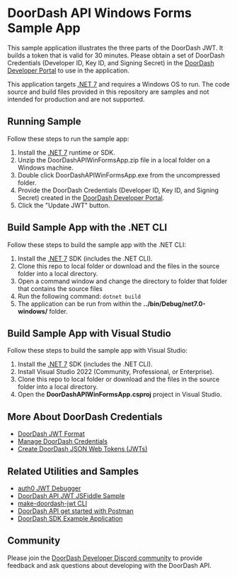 # DoorDash API Windows Forms Sample App
This sample application illustrates the three parts of the DoorDash JWT. It builds a token that is valid for 30 minutes. Please obtain a set of DoorDash Credentials (Developer ID, Key ID, and Signing Secret) in the [DoorDash Developer Portal](https://developer.doordash.com/portal/integration/drive/credentials) to use in the application. 

This application targets [.NET 7](https://dotnet.microsoft.com/en-us/download/dotnet/7.0) and requires a Windows OS to run. The code source and build files provided in this repository are samples and not intended for production and are not supported. 

## Running Sample
Follow these steps to run the sample app:
1. Install the [.NET 7](https://dotnet.microsoft.com/en-us/download/dotnet/7.0) runtime or SDK.
2. Unzip the DoorDashAPIWinFormsApp.zip file in a local folder on a Windows machine. 
3. Double click DoorDashAPIWinFormsApp.exe from the uncompressed folder. 
4. Provide the DoorDash Credentials (Developer ID, Key ID, and Signing Secret) created in the [DoorDash Developer Portal](https://developer.doordash.com/portal/integration/drive/credentials).
5. Click the "Update JWT" button.

## Build Sample App with the .NET CLI
Follow these steps to build the sample app with the .NET CLI:
1. Install the [.NET 7](https://dotnet.microsoft.com/en-us/download/dotnet/7.0) SDK (includes the .NET CLI).
2. Clone this repo to local folder or download and the files in the source folder into a local directory. 
3. Open a command window and change the directory to folder that folder that contains the source files
4. Run the following command: ``dotnet build``
5. The application can be run from within the **../bin/Debug/net7.0-windows/** folder.

## Build Sample App with Visual Studio
Follow these steps to build the sample app with Visual Studio:
1. Install the [.NET 7](https://dotnet.microsoft.com/en-us/download/dotnet/7.0) SDK (includes the .NET CLI).
2. Install Visual Studio 2022 (Community, Professional, or Enterprise).
3. Clone this repo to local folder or download and the files in the source folder into a local directory. 
4. Open the **DoorDashAPIWinFormsApp.csproj** project in Visual Studio.

## More About DoorDash Credentials
- [DoorDash JWT Format](https://developer.doordash.com/en-US/docs/drive/reference/JWTs/)
- [Manage DoorDash Credentials](https://developer.doordash.com/en-US/docs/drive/how_to/manage_credentials/)
- [Create DoorDash JSON Web Tokens (JWTs)](https://developer.doordash.com/en-US/docs/drive/how_to/JWTs)

## Related Utilities and Samples</h2>
- [auth0 JWT Debugger](https://jwt.io/)
- [DoorDash API JWT JSFiddle Sample](https://bit.ly/doordashapi)
- [make-doordash-jwt CLI](https://github.com/infin8x/make-doordash-jwt)
- [DoorDash API get started with Postman](https://developer.doordash.com/en-US/docs/drive/tutorials/get_started_postman/)
- [DoorDash SDK Example Application](https://github.com/doordash-oss/doordash_sdk_example_application)

## Community
Please join the [DoorDash Developer Discord community](https://discord.com/channels/951208871828013066/951208872478113875) to provide feedback and ask questions about developing with the DoorDash API.
